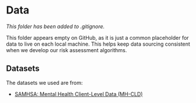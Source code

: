 # Data

*This folder has been added to .gitignore.*

This folder appears empty on GitHub, as it is just a common placeholder for data to live on each local machine. This helps keep data sourcing consistent when we develop our risk assessment algorithms. 

## Datasets

The datasets we used are from:

- [SAMHSA: Mental Health Client-Level Data (MH-CLD)](https://www.datafiles.samhsa.gov/dataset/mental-health-client-level-data-2021-mh-cld-2021-ds0001)